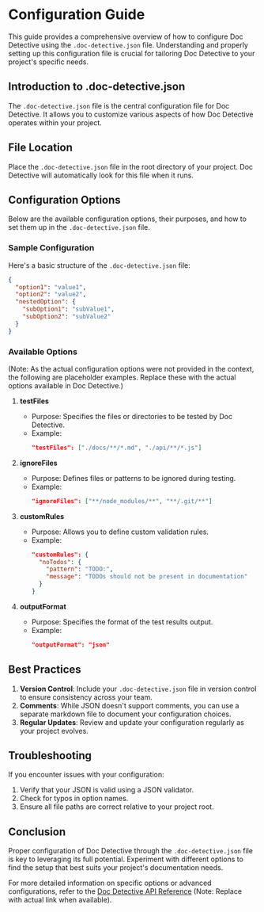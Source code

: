 # Configuration Guide

This guide provides a comprehensive overview of how to configure Doc Detective using the `.doc-detective.json` file. Understanding and properly setting up this configuration file is crucial for tailoring Doc Detective to your project's specific needs.

## Introduction to .doc-detective.json

The `.doc-detective.json` file is the central configuration file for Doc Detective. It allows you to customize various aspects of how Doc Detective operates within your project.

## File Location

Place the `.doc-detective.json` file in the root directory of your project. Doc Detective will automatically look for this file when it runs.

## Configuration Options

Below are the available configuration options, their purposes, and how to set them up in the `.doc-detective.json` file.

### Sample Configuration

Here's a basic structure of the `.doc-detective.json` file:

```json
{
  "option1": "value1",
  "option2": "value2",
  "nestedOption": {
    "subOption1": "subValue1",
    "subOption2": "subValue2"
  }
}
```

### Available Options

(Note: As the actual configuration options were not provided in the context, the following are placeholder examples. Replace these with the actual options available in Doc Detective.)

1. **testFiles**
   - Purpose: Specifies the files or directories to be tested by Doc Detective.
   - Example:
     ```json
     "testFiles": ["./docs/**/*.md", "./api/**/*.js"]
     ```

2. **ignoreFiles**
   - Purpose: Defines files or patterns to be ignored during testing.
   - Example:
     ```json
     "ignoreFiles": ["**/node_modules/**", "**/.git/**"]
     ```

3. **customRules**
   - Purpose: Allows you to define custom validation rules.
   - Example:
     ```json
     "customRules": {
       "noTodos": {
         "pattern": "TODO:",
         "message": "TODOs should not be present in documentation"
       }
     }
     ```

4. **outputFormat**
   - Purpose: Specifies the format of the test results output.
   - Example:
     ```json
     "outputFormat": "json"
     ```

## Best Practices

1. **Version Control**: Include your `.doc-detective.json` file in version control to ensure consistency across your team.
2. **Comments**: While JSON doesn't support comments, you can use a separate markdown file to document your configuration choices.
3. **Regular Updates**: Review and update your configuration regularly as your project evolves.

## Troubleshooting

If you encounter issues with your configuration:

1. Verify that your JSON is valid using a JSON validator.
2. Check for typos in option names.
3. Ensure all file paths are correct relative to your project root.

## Conclusion

Proper configuration of Doc Detective through the `.doc-detective.json` file is key to leveraging its full potential. Experiment with different options to find the setup that best suits your project's documentation needs.

For more detailed information on specific options or advanced configurations, refer to the [Doc Detective API Reference](link-to-api-reference) (Note: Replace with actual link when available).